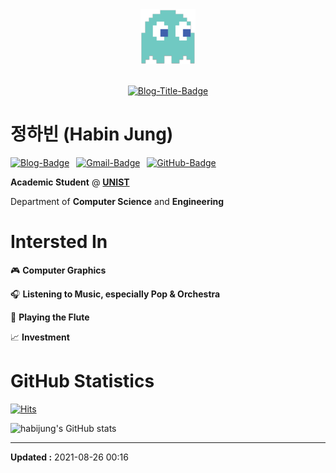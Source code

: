 <div align="center">
<img src="logo-88x88.png">
<br><br>

[![Blog-Title-Badge](https://img.shields.io/badge/-::_BIN___::-70CAC3?style=for-the-badge)](https://habijung.github.io)
<br>
</div>


# 정하빈 (Habin Jung)

<!---
<img src="profile-rounded-500x500.png" width="200" height="200">
--->

[![Blog-Badge](https://img.shields.io/badge/-Blog-70CAC3?logo=jekyll&style=flat)](https://habijung.github.io)&ensp;
[![Gmail-Badge](https://img.shields.io/badge/-Gmail-EA4335?logo=Gmail&logoColor=white&style=flat)](mailto:habijung0@gmail.com)&ensp;
[![GitHub-Badge](https://img.shields.io/badge/-GitHub-181717?logo=github&style=flat)](https://github.com/habijung)

**Academic Student** @ [**UNIST**](https://unist.ac.kr)

Department of **Computer Science** and **Engineering**


# Intersted In

:video_game: **Computer Graphics**

:headphones: **Listening to Music, especially Pop & Orchestra**

:musical_score: **Playing the Flute**

:chart_with_upwards_trend: **Investment**


# GitHub Statistics

[![Hits](https://hits.seeyoufarm.com/api/count/incr/badge.svg?url=https%3A%2F%2Fgithub.com%2Fhabijung&count_bg=%2370CAC3&title_bg=%23555555&icon=github.svg&icon_color=%23E7E7E7&title=habijung&edge_flat=false)](https://hits.seeyoufarm.com)

![habijung's GitHub stats](https://github-readme-stats.vercel.app/api?username=HabiJung&show_icons=true&theme=dracula&hide=prs,issues&count_private=true)

---
**Updated :** 2021-08-26 00:16
